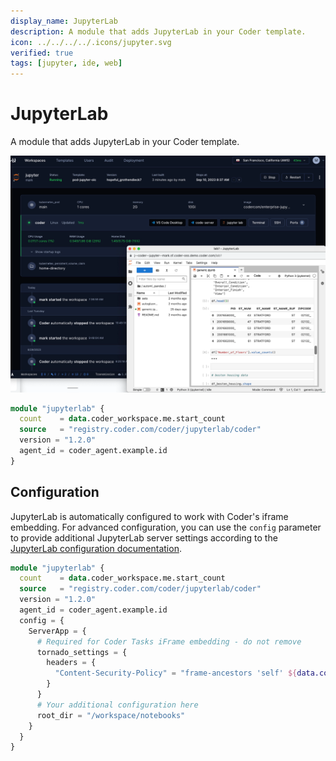 ```yaml
---
display_name: JupyterLab
description: A module that adds JupyterLab in your Coder template.
icon: ../../../../.icons/jupyter.svg
verified: true
tags: [jupyter, ide, web]
---
```


# JupyterLab

A module that adds JupyterLab in your Coder template.

![JupyterLab](../../.images/jupyterlab.png)

```tf
module "jupyterlab" {
  count    = data.coder_workspace.me.start_count
  source   = "registry.coder.com/coder/jupyterlab/coder"
  version = "1.2.0"
  agent_id = coder_agent.example.id
}
```

## Configuration

JupyterLab is automatically configured to work with Coder's iframe embedding. For advanced configuration, you can use the `config` parameter to provide additional JupyterLab server settings according to the [JupyterLab configuration documentation](https://jupyter-server.readthedocs.io/en/latest/users/configuration.html).

```tf
module "jupyterlab" {
  count    = data.coder_workspace.me.start_count
  source   = "registry.coder.com/coder/jupyterlab/coder"
  version = "1.2.0"
  agent_id = coder_agent.example.id
  config = {
    ServerApp = {
      # Required for Coder Tasks iFrame embedding - do not remove
      tornado_settings = {
        headers = {
          "Content-Security-Policy" = "frame-ancestors 'self' ${data.coder_workspace.me.access_url}"
        }
      }
      # Your additional configuration here
      root_dir = "/workspace/notebooks"
    }
  }
}
```
